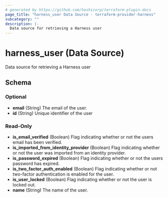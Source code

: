 ```yaml
---
# generated by https://github.com/hashicorp/terraform-plugin-docs
page_title: "harness_user Data Source - terraform-provider-harness"
subcategory: ""
description: |-
  Data source for retrieving a Harness user
---
```


# harness_user (Data Source)

Data source for retrieving a Harness user



<!-- schema generated by tfplugindocs -->
## Schema

### Optional

- **email** (String) The email of the user.
- **id** (String) Unique identifier of the user

### Read-Only

- **is_email_verified** (Boolean) Flag indicating whether or not the users email has been verified.
- **is_imported_from_identity_provider** (Boolean) Flag indicating whether or not the user was imported from an identity provider.
- **is_password_expired** (Boolean) Flag indicating whether or not the users password has expired.
- **is_two_factor_auth_enabled** (Boolean) Flag indicating whether or not two-factor authentication is enabled for the user.
- **is_user_locked** (Boolean) Flag indicating whether or not the user is locked out.
- **name** (String) The name of the user.


